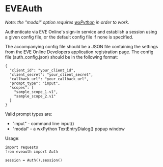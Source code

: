 # EVEAuth

*Note: the "modal" option requires [wxPython](https://pypi.org/project/wxPython/) in order to work.*

Authenticate via EVE Online's sign-in service and establish a session using
a given config file, or the default config file if none is specified.

The accompanying config file should be a JSON file containing the settings
from the EVE Online Developers application registration page.  The config
file (auth_config.json) should be in the following format:

```
{
  "client_id": "your_client_id",
  "client_secret": "your_client_secret",
  "callback_url": "your_callback_url",
  "prompt_type": "input",
  "scopes": [
    "sample_scope_1.v1",
    "sample_scope_2.v1"
  ]
}
```

Valid prompt types are:
* "input" - command line input()
* "modal" - a wxPython TextEntryDialog() popup window

Usage:
```
import requests
from eveauth import Auth

session = Auth().session()
```
